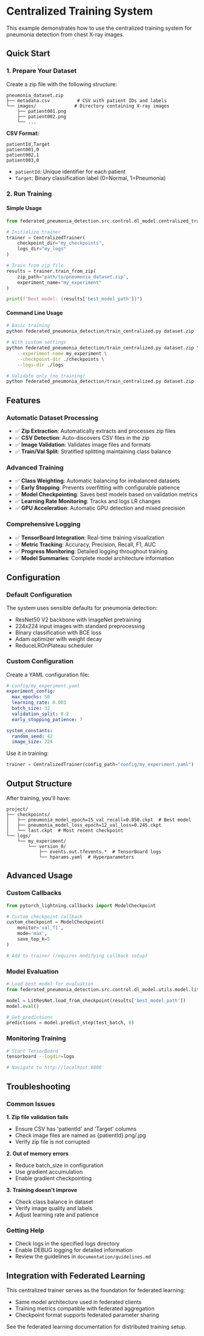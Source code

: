 # Centralized Training System

This example demonstrates how to use the centralized training system for pneumonia detection from chest X-ray images.

## Quick Start

### 1. Prepare Your Dataset

Create a zip file with the following structure:
```
pneumonia_dataset.zip
├── metadata.csv          # CSV with patient IDs and labels
└── images/              # Directory containing X-ray images
    ├── patient001.png
    ├── patient002.png
    └── ...
```

**CSV Format:**
```csv
patientId,Target
patient001,0
patient002,1
patient003,0
```

- `patientId`: Unique identifier for each patient
- `Target`: Binary classification label (0=Normal, 1=Pneumonia)

### 2. Run Training

#### Simple Usage

```python
from federated_pneumonia_detection.src.control.dl_model.centralized_trainer import CentralizedTrainer

# Initialize trainer
trainer = CentralizedTrainer(
    checkpoint_dir="my_checkpoints",
    logs_dir="my_logs"
)

# Train from zip file
results = trainer.train_from_zip(
    zip_path="path/to/pneumonia_dataset.zip",
    experiment_name="my_experiment"
)

print(f"Best model: {results['best_model_path']}")
```

#### Command Line Usage
```bash
# Basic training
python federated_pneumonia_detection/train_centralized.py dataset.zip

# With custom settings
python federated_pneumonia_detection/train_centralized.py dataset.zip \
    --experiment-name my_experiment \
    --checkpoint-dir ./checkpoints \
    --logs-dir ./logs

# Validate only (no training)
python federated_pneumonia_detection/train_centralized.py dataset.zip --validate-only
```

## Features

### Automatic Dataset Processing
- ✅ **Zip Extraction**: Automatically extracts and processes zip files
- ✅ **CSV Detection**: Auto-discovers CSV files in the zip
- ✅ **Image Validation**: Validates image files and formats
- ✅ **Train/Val Split**: Stratified splitting maintaining class balance

### Advanced Training
- ✅ **Class Weighting**: Automatic balancing for imbalanced datasets
- ✅ **Early Stopping**: Prevents overfitting with configurable patience
- ✅ **Model Checkpointing**: Saves best models based on validation metrics
- ✅ **Learning Rate Monitoring**: Tracks and logs LR changes
- ✅ **GPU Acceleration**: Automatic GPU detection and mixed precision

### Comprehensive Logging
- ✅ **TensorBoard Integration**: Real-time training visualization
- ✅ **Metric Tracking**: Accuracy, Precision, Recall, F1, AUC
- ✅ **Progress Monitoring**: Detailed logging throughout training
- ✅ **Model Summaries**: Complete model architecture information

## Configuration

### Default Configuration
The system uses sensible defaults for pneumonia detection:
- ResNet50 V2 backbone with ImageNet pretraining
- 224x224 input images with standard preprocessing
- Binary classification with BCE loss
- Adam optimizer with weight decay
- ReduceLROnPlateau scheduler

### Custom Configuration
Create a YAML configuration file:

```yaml
# config/my_experiment.yaml
experiment_config:
  max_epochs: 50
  learning_rate: 0.001
  batch_size: 32
  validation_split: 0.2
  early_stopping_patience: 7

system_constants:
  random_seed: 42
  image_size: 224
```

Use it in training:
```python
trainer = CentralizedTrainer(config_path="config/my_experiment.yaml")
```

## Output Structure

After training, you'll have:

```
project/
├── checkpoints/
│   ├── pneumonia_model_epoch=15_val_recall=0.850.ckpt  # Best model
│   ├── pneumonia_model_loss_epoch=12_val_loss=0.245.ckpt
│   └── last.ckpt  # Most recent checkpoint
└── logs/
    └── my_experiment/
        └── version_0/
            ├── events.out.tfevents.*  # TensorBoard logs
            └── hparams.yaml  # Hyperparameters
```

## Advanced Usage

### Custom Callbacks
```python
from pytorch_lightning.callbacks import ModelCheckpoint

# Custom checkpoint callback
custom_checkpoint = ModelCheckpoint(
    monitor='val_f1',
    mode='max',
    save_top_k=5
)

# Add to trainer (requires modifying callback setup)
```

### Model Evaluation

```python
# Load best model for evaluation
from federated_pneumonia_detection.src.control.dl_model.utils.model.lit_resnet import LitResNet

model = LitResNet.load_from_checkpoint(results['best_model_path'])
model.eval()

# Get predictions
predictions = model.predict_step(test_batch, 0)
```

### Monitoring Training
```bash
# Start TensorBoard
tensorboard --logdir=logs

# Navigate to http://localhost:6006
```

## Troubleshooting

### Common Issues

**1. Zip file validation fails**
- Ensure CSV has 'patientId' and 'Target' columns
- Check image files are named as {patientId}.png/.jpg
- Verify zip file is not corrupted

**2. Out of memory errors**
- Reduce batch_size in configuration
- Use gradient accumulation
- Enable gradient checkpointing

**3. Training doesn't improve**
- Check class balance in dataset
- Verify image quality and labels
- Adjust learning rate and patience

### Getting Help
- Check logs in the specified logs directory
- Enable DEBUG logging for detailed information
- Review the guidelines in `documentation/guidelines.md`

## Integration with Federated Learning

This centralized trainer serves as the foundation for federated learning:
- Same model architecture used in federated clients
- Training metrics compatible with federated aggregation
- Checkpoint format supports federated parameter sharing

See the federated learning documentation for distributed training setup.
